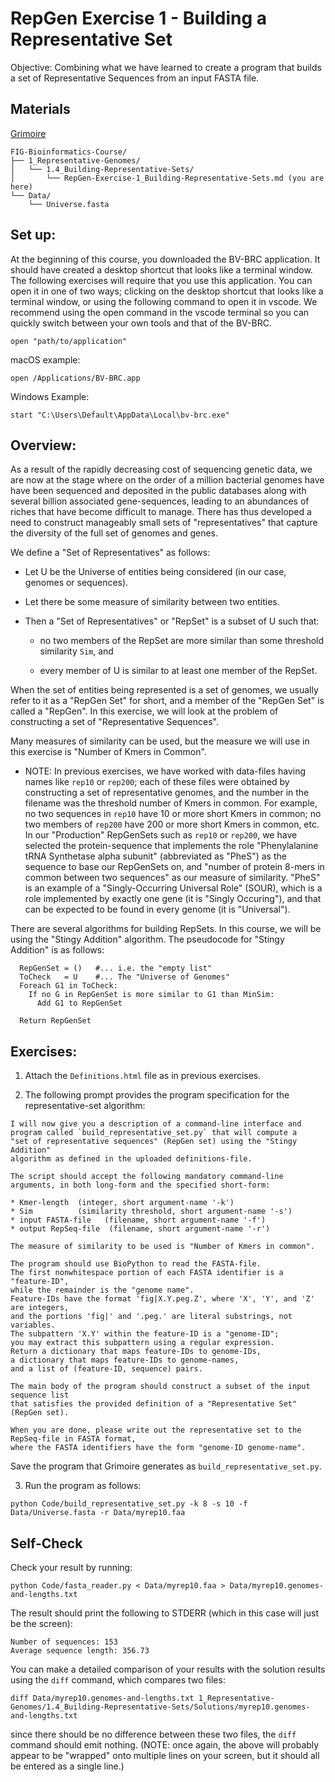 # RepGen Exercise 1 - Building a Representative Set

Objective: Combining what we have learned to create a program that builds a set of Representative Sequences from an input FASTA file.

## Materials

[Grimoire](https://chat.openai.com/g/g-n7Rs0IK86-grimoire)

```
FIG-Bioinformatics-Course/
├── 1_Representative-Genomes/
│   └── 1.4_Building-Representative-Sets/
│       └── RepGen-Exercise-1_Building-Representative-Sets.md (you are here)
└── Data/
    └── Universe.fasta
```
## Set up:

At the beginning of this course, you downloaded the BV-BRC application. It should have created a desktop shortcut that looks like a terminal window. The following exercises will require that you use this application. You can open it in one of two ways; clicking on the desktop shortcut that looks like a terminal window, or using the following command to open it in vscode. We recommend using the open command in the vscode terminal so you can quickly switch between your own tools and that of the BV-BRC.
```
open "path/to/application"
```

macOS example:
```
open /Applications/BV-BRC.app
```

Windows Example:
```
start "C:\Users\Default\AppData\Local\bv-brc.exe"

```

## Overview:

As a result of the rapidly decreasing cost of sequencing genetic data, we are now at the stage where on the order of a million  bacterial genomes have have been sequenced and deposited in the public databases along with several billion associated gene-sequences, leading to an abundances of riches that have become difficult to manage.
There has thus developed a need to construct manageably small sets of "representatives" that capture the diversity of the full set of genomes and genes.

We define a "Set of Representatives" as follows:

* Let U be the Universe of entities being considered (in our case, genomes or sequences).

* Let there be some measure of similarity between two entities.

* Then a "Set of Representatives" or "RepSet" is a subset of U such that:

    - no two members of the RepSet are more similar than some threshold similarity `Sim`, and

    - every member of U is similar to at least one member of the RepSet.

When the set of entities being represented is a set of genomes, we usually refer to it as a "RepGen Set" for short, and a member of the "RepGen Set" is called a "RepGen". In this exercise, we will look at the problem of constructing a set of "Representative Sequences".

Many measures of similarity can be used, but the measure we will use in this exercise is "Number of Kmers in Common". 

* NOTE: In previous exercises, we have worked with data-files having names like `rep10` or `rep200`; each of these files were obtained by constructing a set of representative genomes, and the number in the filename was the threshold number of Kmers in common. For example, no two sequences in `rep10` have 10 or more short Kmers in common; no two members of `rep200` have 200 or more short Kmers in common, etc.
In our "Production" RepGenSets such as `rep10` or `rep200`, we have selected the protein-sequence that implements the role "Phenylalanine tRNA Synthetase alpha subunit" (abbreviated as "PheS") as the sequence to base our RepGenSets on, and "number of protein 8-mers in common between two sequences" as our measure of similarity.
"PheS" is an example of a "Singly-Occurring Universal Role" (SOUR), which is a role implemented by exactly one gene (it is "Singly Occuring"), and that can be expected to be found in every genome (it is "Universal").

There are several algorithms for building RepSets. In this course, we will be using the "Stingy Addition" algorithm. The pseudocode for "Stingy Addition" is as follows:
```
  RepGenSet = ()   #... i.e. the "empty list"
  ToCheck   = U    #... The "Universe of Genomes"
  Foreach G1 in ToCheck:
    If no G in RepGenSet is more similar to G1 than MinSim:
      Add G1 to RepGenSet
            	
  Return RepGenSet
```

## Exercises:

1. Attach the `Definitions.html` file as in previous exercises.

2. The following prompt provides the program specification for the representative-set algorithm:

```
I will now give you a description of a command-line interface and
program called `build_representative_set.py` that will compute a
"set of representative sequences" (RepGen set) using the "Stingy Addition"
algorithm as defined in the uploaded definitions-file.

The script should accept the following mandatory command-line
arguments, in both long-form and the specified short-form:

* Kmer-length  (integer, short argument-name '-k')
* Sim          (similarity threshold, short argument-name '-s')
* input FASTA-file   (filename, short argument-name '-f')
* output RepSeq-file  (filename, short argument-name '-r')

The measure of similarity to be used is "Number of Kmers in common".

The program should use BioPython to read the FASTA-file.
The first nonwhitespace portion of each FASTA identifier is a "feature-ID",
while the remainder is the "genome name".
Feature-IDs have the format 'fig|X.Y.peg.Z', where 'X', 'Y', and 'Z' are integers,
and the portions 'fig|' and '.peg.' are literal substrings, not variables.
The subpattern 'X.Y' within the feature-ID is a "genome-ID";
you may extract this subpattern using a regular expression.
Return a dictionary that maps feature-IDs to genome-IDs,
a dictionary that maps feature-IDs to genome-names,
and a list of (feature-ID, sequence) pairs.

The main body of the program should construct a subset of the input sequence list
that satisfies the provided definition of a "Representative Set" (RepGen set).

When you are done, please write out the representative set to the RepSeq-file in FASTA format,
where the FASTA identifiers have the form "genome-ID genome-name".
```

Save the program that Grimoire generates as `build_representative_set.py`.

3. Run the program as follows:

```
python Code/build_representative_set.py -k 8 -s 10 -f Data/Universe.fasta -r Data/myrep10.faa
```

## Self-Check

Check your result by running:
```
python Code/fasta_reader.py < Data/myrep10.faa > Data/myrep10.genomes-and-lengths.txt
```
The result should print the following to STDERR (which in this case will just be the screen):
```
Number of sequences: 153
Average sequence length: 356.73
```
You can make a detailed comparison of your results with the solution results using the `diff` command, which compares two files:
```
diff Data/myrep10.genomes-and-lengths.txt 1_Representative-Genomes/1.4_Building-Representative-Sets/Solutions/myrep10.genomes-and-lengths.txt
```
since there should be no difference between these two files, the `diff` command should emit nothing. (NOTE: once again, the above will probably appear to be "wrapped" onto multiple lines on your screen, but it should all be entered as a single line.)